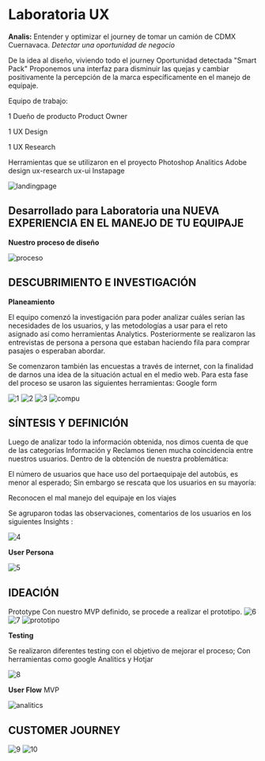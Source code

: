 # Laboratoria UX


 **Analis:** Entender y optimizar el journey de tomar
un camión de CDMX Cuernavaca.
_Detectar una oportunidad de negocio_

De la idea al diseño, viviendo todo el journey
Oportunidad detectada "Smart Pack"
Proponemos una interfaz para disminuir las quejas y cambiar positivamente la percepción de la marca específicamente en el manejo de equipaje.

Equipo de trabajo:

1 Dueño de producto Product Owner

1 UX Design

1 UX Research

Herramientas que se utilizaron en el proyecto
Photoshop
Analitics
Adobe design
ux-research
ux-ui
Instapage 

![landingpage](assets/img/landingpage.png)

## Desarrollado para Laboratoria una NUEVA EXPERIENCIA EN EL MANEJO DE TU EQUIPAJE


**Nuestro proceso de diseño**


![proceso](assets/img/proceso.png)

## DESCUBRIMIENTO E INVESTIGACIÓN

**Planeamiento**

El equipo comenzó la investigación para poder analizar cuáles serían las necesidades de los usuarios, y las metodologías a usar para el reto asignado así como herramientas Analytics.
Posteriormente se realizaron las entrevistas de persona a persona que estaban haciendo fila para comprar  pasajes o esperaban abordar.

Se comenzaron también las encuestas a través de internet, con la finalidad de darnos una idea de la situación actual en el medio web.
Para esta fase del proceso se usaron las siguientes herramientas:
Google form

![1](assets/img/1.png)
![2](assets/img/2.png)
![3](assets/img/3.png)
![compu](assets/img/compu.jpg)

## SÍNTESIS Y DEFINICIÓN

Luego de analizar todo la información obtenida, nos dimos cuenta de que de las categorías Información y Reclamos tienen mucha coincidencia entre nuestros usuarios.
Dentro de la obtención de nuestra problemática:

El número de usuarios que hace uso del portaequipaje del autobús, es menor al esperado; Sin embargo se rescata que los usuarios en su mayoría:

 Reconocen el mal manejo del equipaje en los viajes

Se agruparon todas las observaciones, comentarios de los usuarios en los siguientes Insights :


![4](assets/img/4.png)


**User Persona**


![5](assets/img/5.png)

## IDEACIÓN

Prototype
Con nuestro MVP definido, se procede a realizar el prototipo.
![6](assets/img/6.png)
![7](assets/img/7.png)
![prototipo](assets/img/prototipo.png)

**Testing**

Se realizaron diferentes testing con el objetivo de mejorar el proceso; Con herramientas como google Analitics y Hotjar

![8](assets/img/8.png)

**User Flow**
MVP

![analitics](assets/img/analitics.png)

## CUSTOMER JOURNEY

![9](assets/img/9.png)
![10](assets/img/10.png)
